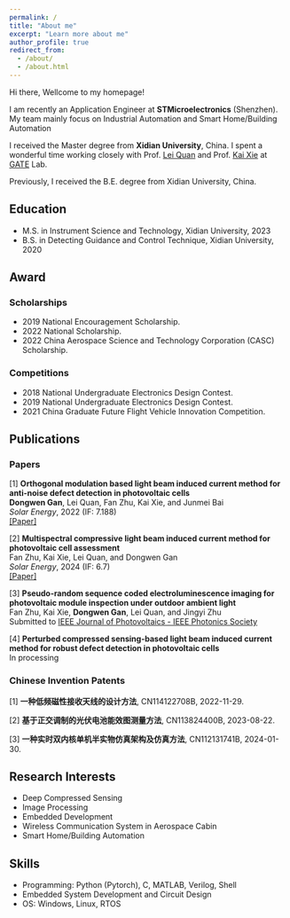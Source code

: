 ```yaml
---
permalink: /
title: "About me"
excerpt: "Learn more about me"
author_profile: true
redirect_from: 
  - /about/
  - /about.html
---
```




Hi there, Wellcome to my homepage!

I am recently an Application Engineer at **STMicroelectronics** (Shenzhen). My team mainly focus on Industrial Automation and Smart Home/Building Automation

I received the Master degree from **Xidian University**, China. I spent a wonderful time working closely with Prof. [Lei Quan](https://web.xidian.edu.cn/quanlei/) and Prof. [Kai Xie](https://faculty.xidian.edu.cn/XK3/zh_CN/index.htm) at [GATE](https://faculty.xidian.edu.cn/XK3/zh_CN/index.htm) Lab.

Previously, I received the B.E. degree from Xidian University, China. 



Education
------

* M.S. in Instrument Science and Technology, Xidian University, 2023
* B.S. in Detecting Guidance and Control Technique, Xidian University, 2020



## Award

### Scholarships

* 2019 National Encouragement Scholarship.
* 2022 National Scholarship.
* 2022 China Aerospace Science and Technology Corporation (CASC) Scholarship.

### Competitions

* 2018 National Undergraduate Electronics Design Contest.
* 2019 National Undergraduate Electronics Design Contest.
* 2021 China Graduate Future Flight Vehicle Innovation Competition.



## Publications

### Papers

[1] **Orthogonal modulation based light beam induced current method for anti-noise defect detection in photovoltaic cells**\
**Dongwen Gan**, Lei Quan, Fan Zhu, Kai Xie, and Junmei Bai\
_Solar Energy_, 2022 (IF: 7.188)\
[[Paper]](../paper/1-s2.0-S0038092X22006089-main.pdf)

[2] **Multispectral compressive light beam induced current method for photovoltaic cell assessment**\
Fan Zhu, Kai Xie, Lei Quan, and Dongwen Gan\
_Solar Energy_, 2024 (IF: 6.7)\
[[Paper]](../paper/1-s2.0-S0038092X24003165-main.pdf)

[3] **Pseudo-random sequence coded electroluminescence imaging for photovoltaic module inspection under outdoor ambient light**\
Fan Zhu, Kai Xie, **Dongwen Gan**, Lei Quan, and Jingyi Zhu\
Submitted to [IEEE Journal of Photovoltaics - IEEE Photonics Society](https://ieeephotonics.org/publications/journal-of-photovoltaics/)

[4] **Perturbed compressed sensing-based light beam induced current method for robust defect detection in photovoltaic cells**\
In processing

### Chinese Invention Patents

[1] **一种低频磁性接收天线的设计方法**, CN114122708B, 2022-11-29.

[2] **基于正交调制的光伏电池能效图测量方法**, CN113824400B, 2023-08-22.

[3] **一种实时双内核单机半实物仿真架构及仿真方法**, CN112131741B, 2024-01-30.

<!--
[1] **A design method for low frequency magnetic receiving antennas**, CN202111400112.2, Nov. 24, 2022.

[2] **Orthogonal modulation-based current map detection method for photovoltaic cells**, CN202110981312.5, Dec. 21, 2021.

[3] **A real time dual kernel single machine hardware-in-the-loop simulation architecture and method**, CN202011001773.3, Dec. 25, 2020.
-->



Research Interests
-----

* Deep Compressed Sensing
* Image Processing
* Embedded Development
* Wireless Communication System in Aerospace Cabin
* Smart Home/Building Automation



Skills
------

* Programming: Python (Pytorch), C, MATLAB, Verilog, Shell
* Embedded System Development and Circuit Design
* OS: Windows, Linux, RTOS

